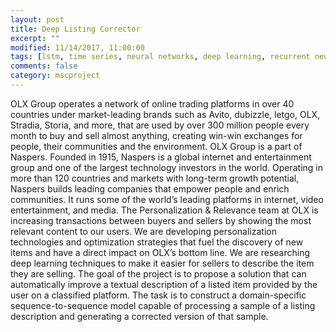 ```yaml
---
layout: post
title: Deep Listing Corrector 
excerpt: ""
modified: 11/14/2017, 11:00:00
tags: [lstm, time series, neural networks, deep learning, recurrent neural networks, pedestrian tracking, trajectory modelling]
comments: false
category: mscproject
---
```


OLX Group operates a network of online trading platforms in over 40 countries under market-leading brands such as Avito, dubizzle, letgo, OLX, Stradia, Storia, and more, that are used by over 300 million people every month to buy and sell almost anything, creating win-win exchanges for people, their communities and the environment. OLX Group is a part of Naspers. Founded in 1915, Naspers is a global internet and entertainment group and one of the largest technology investors in the world. Operating in more than 120 countries and markets with long-term growth potential, Naspers builds leading companies that empower people and enrich communities. It runs some of the world’s leading platforms in internet, video entertainment, and media.
The Personalization & Relevance team at OLX is increasing transactions between buyers and sellers by showing the most relevant content to our users. We are developing personalization technologies and optimization strategies that fuel the discovery of new items and have a direct impact on OLX’s bottom line. We are researching deep learning techniques to make it easier for sellers to describe the item they are selling.
The goal of the project is to propose a solution that can automatically improve a textual description of a listed item provided by the user on a classified platform. The task is to construct a domain-specific sequence-to-sequence model capable of processing a sample of a listing description and generating a corrected version of that sample.
